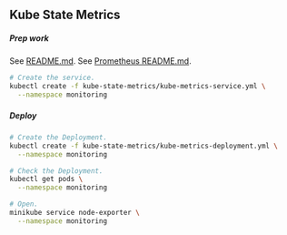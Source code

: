 ## Kube State Metrics

##### Prep work

See [README.md](../README.md).
See [Prometheus README.md](../prometheus/README.md).

```bash
# Create the service.
kubectl create -f kube-state-metrics/kube-metrics-service.yml \
  --namespace monitoring
```

##### Deploy

```bash
# Create the Deployment.
kubectl create -f kube-state-metrics/kube-metrics-deployment.yml \
  --namespace monitoring

# Check the Deployment.
kubectl get pods \
  --namespace monitoring

# Open.
minikube service node-exporter \
  --namespace monitoring
```
